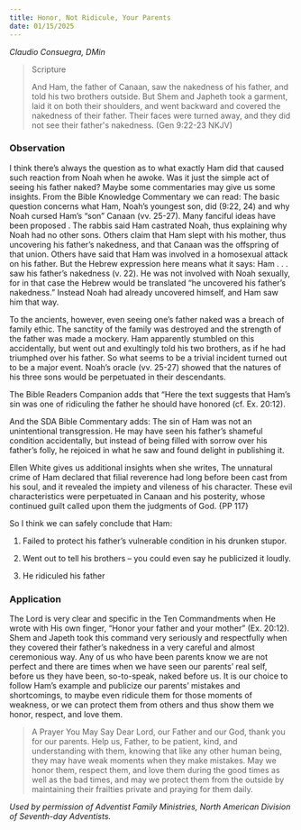 ```yaml
---
title: Honor, Not Ridicule, Your Parents
date: 01/15/2025
---
```


_Claudio Consuegra, DMin_

> <p>Scripture</p>
> And Ham, the father of Canaan, saw the nakedness of his father, and told his two brothers outside. But Shem and Japheth took a garment, laid it on both their shoulders, and went backward and covered the nakedness of their father. Their faces were turned away, and they did not see their father's nakedness. (Gen 9:22-23 NKJV)

### Observation

I think there’s always the question as to what exactly Ham did that caused such reaction from Noah when he awoke. Was it just the simple act of seeing his father naked? Maybe some commentaries may give us some insights. From the Bible Knowledge Commentary we can read: The basic question concerns what Ham, Noah’s youngest son, did (9:22, 24) and why Noah cursed Ham’s “son” Canaan (vv. 25-27). Many fanciful ideas have been proposed . The rabbis said Ham castrated Noah, thus explaining why Noah had no other sons. Others claim that Ham slept with his mother, thus uncovering his father’s nakedness, and that Canaan was the offspring of that union. Others have said that Ham was involved in a homosexual attack on his father. But the Hebrew expression here means what it says: Ham . . . saw his father’s nakedness (v. 22). He was not involved with Noah sexually, for in that case the Hebrew would be translated “he uncovered his father’s nakedness.” Instead Noah had already uncovered himself, and Ham saw him that way.

To the ancients, however, even seeing one’s father naked was a breach of family ethic. The sanctity of the family was destroyed and the strength of the father was made a mockery. Ham apparently stumbled on this accidentally, but went out and exultingly told his two brothers, as if he had triumphed over his father. So what seems to be a trivial incident turned out to be a major event. Noah’s oracle (vv. 25-27) showed that the natures of his three sons would be perpetuated in their descendants.

The Bible Readers Companion adds that “Here the text suggests that Ham’s sin was one of ridiculing the father he should have honored (cf. Ex. 20:12).

And the SDA Bible Commentary adds: The sin of Ham was not an unintentional transgression. He may have seen his father’s shameful condition accidentally, but instead of being filled with sorrow over his father’s folly, he rejoiced in what he saw and found delight in publishing it.

Ellen White gives us additional insights when she writes, The unnatural crime of Ham declared that filial reverence had long before been cast from his soul, and it revealed the impiety and vileness of his character. These evil characteristics were perpetuated in Canaan and his posterity, whose continued guilt called upon them the judgments of God. {PP 117}

So I think we can safely conclude that Ham:

1. Failed to protect his father’s vulnerable condition in his drunken stupor.

2. Went out to tell his brothers – you could even say he publicized it loudly.

3. He ridiculed his father

### Application

The Lord is very clear and specific in the Ten Commandments when He wrote with His own finger, “Honor your father and your mother” (Ex. 20:12). Shem and Japeth took this command very seriously and respectfully when they covered their father’s nakedness in a very careful and almost ceremonious way. Any of us who have been parents know we are not perfect and there are times when we have seen our parents’ real self, before us they have been, so-to-speak, naked before us. It is our choice to follow Ham’s example and publicize our parents’ mistakes and shortcomings, to maybe even ridicule them for those moments of weakness, or we can protect them from others and thus show them we honor, respect, and love them.

> <callout>A Prayer You May Say</callout>
> Dear Lord, our Father and our God, thank you for our parents. Help us, Father, to be patient, kind, and understanding with them, knowing that like any other human being, they may have weak moments when they make mistakes. May we honor them, respect them, and love them during the good times as well as the bad times, and may we protect them from the outside by maintaining their frailties private and praying for them daily.

_Used by permission of Adventist Family Ministries, North American Division of Seventh-day Adventists._